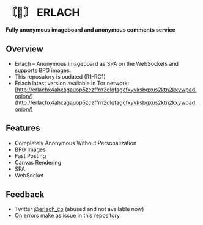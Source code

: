 # 〘〙 ERLACH
**Fully anonymous imageboard and anonymous comments service**

## Overview

* Erlach – Anonymous imageboard as SPA on the WebSockets and supports BPG images.
* This reposutory is oudated (R1-RC1)
* Erlach latest version available in Tor network: [http://erlachx4ahxagauop5zczffrn2dlqfagcfxyvksbgxus2ktn2kxywpad.onion/](http://erlachx4ahxagauop5zczffrn2dlqfagcfxyvksbgxus2ktn2kxywpad.onion/)

## Features

* Completely Anonymous Without Personalization
* BPG Images
* Fast Posting
* Canvas Rendering
* SPA
* WebSocket

## Feedback

* Twitter [@erlach_co](https://twitter.com/erlach_co) (abused and not available now)
* On errors make as issue in this repository
